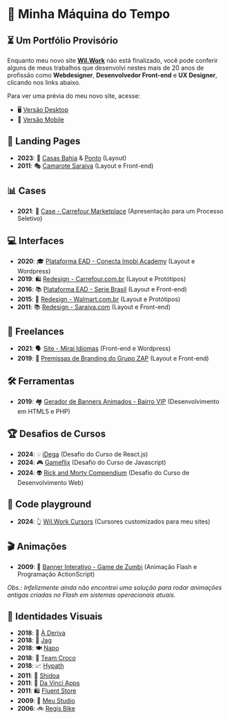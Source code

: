 # 🚀 Minha Máquina do Tempo
## ⏳ Um Portfólio Provisório

Enquanto meu novo site **[Wil.Work](https://wil.work)** não está finalizado, você pode conferir alguns de meus trabalhos que desenvolvi nestes mais de 20 anos de profissão como **Webdesigner**, **Desenvolvedor Front-end** e **UX Designer**, clicando nos links abaixo.

Para ver uma prévia do meu novo site, acesse:
* 🖥️ [Versão Desktop](https://www.figma.com/proto/sMsa3b2iysEbcoGJ1Wystg/wil.work?page-id=0%3A1&node-id=3017-7788&viewport=194%2C525%2C0.24&t=9T7Te1rUBd3TX7o2-8&scaling=min-zoom&content-scaling=fixed&starting-point-node-id=3017%3A7788&show-proto-sidebar=1&hide-ui=1)
* 📱 [Versão Mobile](https://www.figma.com/proto/sMsa3b2iysEbcoGJ1Wystg/wil.work?page-id=0%3A1&node-id=3017-7186&viewport=194%2C525%2C0.24&t=9T7Te1rUBd3TX7o2-8&scaling=min-zoom&content-scaling=fixed&starting-point-node-id=3017%3A7186&show-proto-sidebar=1&hide-ui=1)

## 🛬 Landing Pages

* **2023**: 🏪 [Casas Bahia](https://www.figma.com/proto/nB8r1z3aCJWfS8aeNUjQq5/Web---Landing-Page---P%C2%A0gina-de-Atra%E2%80%A1%C3%86o---Marketplace?page-id=2090%3A2973&node-id=2090-2974&viewport=600%2C1422%2C0.52&t=IHXq7AwmwjmEJOeI-1&scaling=min-zoom&content-scaling=fixed&starting-point-node-id=2090%3A2974&hotspot-hints=0&disable-default-keyboard-nav=1&hide-ui=1) & [Ponto](https://www.figma.com/proto/nB8r1z3aCJWfS8aeNUjQq5/Web---Landing-Page---P%C2%A0gina-de-Atra%E2%80%A1%C3%86o---Marketplace?page-id=2368%3A3419&node-id=2368-3420&viewport=742%2C1645%2C0.61&t=IIRGMBkVDMx69LpB-1&scaling=min-zoom&content-scaling=fixed&starting-point-node-id=2368%3A3420&hide-ui=1) (Layout)
* **2011**: 🎭 [Camarote Saraiva](./assets/2011-camarote-saraiva.jpg) (Layout e Front-end)

## 📊 Cases

* **2021**: 🛒 [Case - Carrefour Marketplace](https://www.figma.com/proto/CupLIB4tYbXou3JftE4yY7/olist-case-portal-do-seller-carrefour-marketplace?page-id=6%3A5&node-id=6-6&p=f&viewport=455%2C32%2C0.03&t=iMgnLMv6O4E7sc4X-1&scaling=min-zoom&content-scaling=fixed&starting-point-node-id=6%3A6&hotspot-hints=0&disable-default-keyboard-nav=1&hide-ui=1) (Apresentação para um Processo Seletivo)

## 💻 Interfaces

* **2020**: 🎓 [Plataforma EAD - Conecta Imobi Academy](https://academy.conectaimobi.com.br/assine/) (Layout e Wordpress)
* **2019**: 🛍️ [Redesign - Carrefour.com.br](https://www.carrefour.com.br/) (Layout e Protótipos)
* **2016**: 📚 [Plataforma EAD - Serie Brasil](./assets/2016-ead-serie-brasil.png) (Layout e Front-end)
* **2015**: 🛒 [Redesign - Walmart.com.br](./assets/2015-walmart-desktop.png) (Layout e Protótipos)
* **2011**: 📚 [Redesign - Saraiva.com](./assets/2011-saraiva.gif) (Layout e Front-end)

## 🔧 Freelances

* **2021**: 🗣️ [Site - Mirai Idiomas](https://www.miraiidiomas.com/) (Front-end e Wordpress)
* **2019**: 🏢 [Premissas de Branding do Grupo ZAP](https://wilbelison.github.io/grupo-zap-premissas/) (Layout e Front-end)

## 🛠️ Ferramentas

* **2019**: 🏘️ [Gerador de Banners Animados - Bairro VIP](https://github.com/wilbelison/bairrovip) (Desenvolvimento em HTML5 e PHP)

## 🏆 Desafios de Cursos

* **2024**: 💡 [iDega](https://github.com/wilbelison/idega) (Desafio do Curso de React.js)
* **2024**: 🎮 [Gameflix](https://github.com/wilbelison/gameflix) (Desafio do Curso de Javascript)
* **2024**: 👽 [Rick and Morty Compendium](https://github.com/wilbelison/rickandmortycompendium) (Desafio do Curso de Desenvolvimento Web)

## 🧪 Code playground

* **2024**: 👆 [Wil.Work Cursors](https://wilbelison.github.io/wilwork-cursors/) (Cursores customizados para meu sites)

## 🎬 Animações

* **2009**: 🧟 [Banner Interativo - Game de Zumbi](./assets/2009-banner-game-zumbi.swf) (Animação Flash e Programação ActionScript)

*Obs.: Infelizmente ainda não encontrei uma solução para rodar animações antigas criadas no Flash em sistemas operacionais atuais.*

## 🎨 Identidades Visuais

* **2018**: 🌊 [À Deriva](./assets/2018-a-deriva.jpeg)
* **2018**: 🐆 [Jag](./assets/2018-jag.jpeg)
* **2018**: 🍽️ [Napo](./assets/2018-napo.jpeg)
* **2018**: 🐊 [Team Croco](./assets/2018-team-croco.jpeg)
* **2018**: 📈 [Hypath](./assets/2018-hypath.jpeg)
* **2011**: 🥋 [Shidoa](./assets/2011-shidoa.png)
* **2011**: 🎨 [Da Vinci Apps](./assets/2011-da-vinci-apps.jpg)
* **2011**: 🛍️ [Fluent Store](./assets/2011-fluent-store.jpg)
* **2009**: 🎨 [Meu Studio](./assets/2009-meu-studio.jpg)
* **2006**: 🚲 [Regis Bike](./assets/2006-regis-bike.png)
